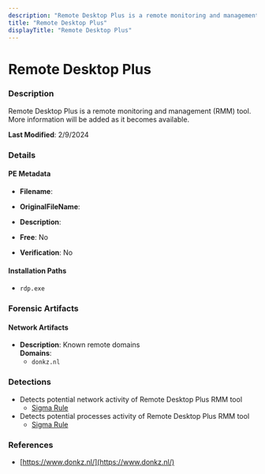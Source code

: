 ```yaml
---
description: "Remote Desktop Plus is a remote monitoring and management (RMM) tool. More information will be added as it becomes available."
title: "Remote Desktop Plus"
displayTitle: "Remote Desktop Plus"
---
```




# Remote Desktop Plus


### Description

Remote Desktop Plus is a remote monitoring and management (RMM) tool. More information will be added as it becomes available.



**Last Modified**: 2/9/2024

### Details


#### PE Metadata
- **Filename**: 
- **OriginalFileName**: 
- **Description**: 


- **Free**: No

- **Verification**: No




#### Installation Paths
- `rdp.exe`

### Forensic Artifacts




#### Network Artifacts
- **Description**: Known remote domains
<br/>**Domains**:
    - `donkz.nl`


### Detections
- Detects potential network activity of Remote Desktop Plus RMM tool
  - [Sigma Rule](https://github.com/magicsword-io/LOLRMM/blob/main/detections/sigma/remote_desktop_plus_network_sigma.yml)
- Detects potential processes activity of Remote Desktop Plus RMM tool
  - [Sigma Rule](https://github.com/magicsword-io/LOLRMM/blob/main/detections/sigma/remote_desktop_plus_processes_sigma.yml)

### References
- [https://www.donkz.nl/](https://www.donkz.nl/)


